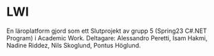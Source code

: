 # LWI
En läroplatform gjord som ett Slutprojekt av grupp 5 (Spring23 C#.NET Program) i Academic Work.
Deltagare: Alessandro Peretti, Isam Hakmi, Nadine Riddez, Nils Skoglund, Pontus Höglund.
